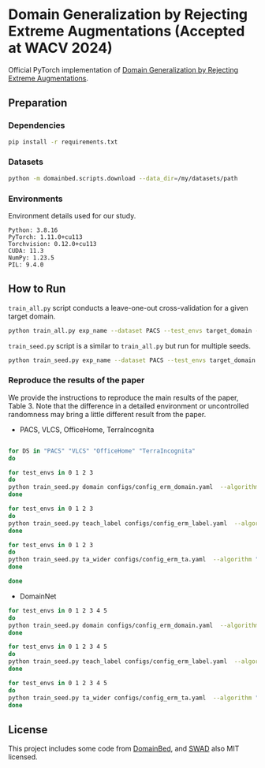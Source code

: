 # Domain Generalization by Rejecting Extreme Augmentations (Accepted at WACV 2024)

Official PyTorch implementation of [Domain Generalization by Rejecting Extreme Augmentations](https://arxiv.org/pdf/2310.06670.pdf).

## Preparation

### Dependencies

```sh
pip install -r requirements.txt
```

### Datasets

```sh
python -m domainbed.scripts.download --data_dir=/my/datasets/path
```

### Environments

Environment details used for our study.

```
Python: 3.8.16
PyTorch: 1.11.0+cu113
Torchvision: 0.12.0+cu113
CUDA: 11.3
NumPy: 1.23.5
PIL: 9.4.0
```

## How to Run

`train_all.py` script conducts a leave-one-out cross-validation for a given target domain.

```sh
python train_all.py exp_name --dataset PACS --test_envs target_domain --data_dir /my/datasets/path
```
`train_seed.py` script is a similar to `train_all.py` but run for multiple seeds.

```sh
python train_seed.py exp_name --dataset PACS --test_envs target_domain --data_dir /my/datasets/path --trails 3
```

### Reproduce the results of the paper

We provide the instructions to reproduce the main results of the paper, Table 3.
Note that the difference in a detailed environment or uncontrolled randomness may bring a little different result from the paper.

- PACS, VLCS, OfficeHome, TerraIncognita

```sh

for DS in "PACS" "VLCS" "OfficeHome" "TerraIncognita"
do

for test_envs in 0 1 2 3
do
python train_seed.py domain configs/config_erm_domain.yaml  --algorithm "ERMDAdv" --dataset $DS --test_envs $test_envs --deterministic --trials 3
done

for test_envs in 0 1 2 3
do
python train_seed.py teach_label configs/config_erm_label.yaml  --algorithm "ERMAdv" --dataset $DS --test_envs $test_envs --deterministic --trials 3 --use_teacher True
done

for test_envs in 0 1 2 3
do
python train_seed.py ta_wider configs/config_erm_ta.yaml  --algorithm "ERM" --dataset $DS --test_envs $test_envs --deterministic --trials 3 --auto_da "uniform" --tf_range "wider" --da_mode "online"
done

done
```

- DomainNet

```sh
for test_envs in 0 1 2 3 4 5
do
python train_seed.py domain configs/config_erm_domain.yaml  --algorithm "ERMDAdv" --dataset DomainNet --test_envs $test_envs --deterministic --trials 3
done

for test_envs in 0 1 2 3 4 5
do
python train_seed.py teach_label configs/config_erm_label.yaml  --algorithm "ERMAdv" --dataset DomainNet --test_envs $test_envs --deterministic --trials 3 --use_teacher True
done

for test_envs in 0 1 2 3 4 5
do
python train_seed.py ta_wider configs/config_erm_ta.yaml  --algorithm "ERM" --dataset DomainNet --test_envs $test_envs --deterministic --trials 3 --auto_da "uniform" --tf_range "wider" --da_mode "online"
done
```

## License

This project includes some code from [DomainBed](https://github.com/facebookresearch/DomainBed/tree/3fe9d7bb4bc14777a42b3a9be8dd887e709ec414), and [SWAD](https://github.com/khanrc/swad/tree/main) also MIT licensed.

